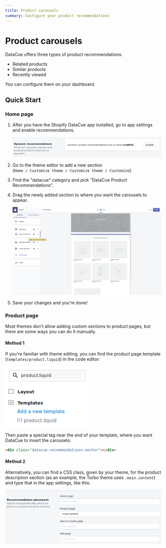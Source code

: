 ```yaml
---
title: Product carousels
summary: Configure your product recommendations
---
```


# Product carousels

DataCue offers three types of product recommendations:

- Related products
- Similar products
- Recently viewed

You can configure them on your dashboard.

## Quick Start

### Home page

1. After you have the Shopify DataCue app installed, go to app settings and enable recommendations.

   ![Enabling recommendations](./images/enable.png)

2. Go to the theme editor to add a new section  
(`Home / Customize theme / Customize theme / Customize`).

3. Find the "datacue" category and pick "DataCue Product Recommendations".

4. Drag the newly added section to where you want the carousels to appear.

   ![Adding the carousel to the home page](./images/homepage_carousel.png)

5. Save your changes and you're done!

### Product page

Most themes don't allow adding custom sections to product pages, but there are some ways you can do it manually.

#### Method 1

If you're familiar with theme editing, you can find the product page template
(`templates/product.liquid`) in the code editor:

![Finding product.liquid](./images/find_template.png)

Then paste a special tag near the end of your template, where you want DataCue to insert the carousels:

```html
<div class="datacue-recommendations-anchor"></div>
```

#### Method 2

Alternatively, you can find a CSS class, given by your theme, for the product description section (as an example, the Turbo theme uses `.main.content`) and type that in the app settings, like this:

![Using CSS selectors to position the carousels](./images/selector.png)
